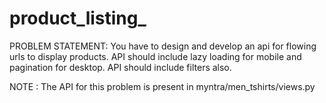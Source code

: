 # product_listing_

PROBLEM STATEMENT: You have to design and develop an api for flowing urls to display products. API should include lazy loading for mobile and pagination for desktop. API should include filters also.

NOTE : The API for this problem is present in myntra/men_tshirts/views.py



